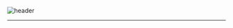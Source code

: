 ![header](https://capsule-render.vercel.app/api?type=rect&color=auto&height=120&text=Chan&fontSize=30&textBg=true&fontAlign=70&desc=Welcome%20to%20my%20Github&descAlignY=50)

---

